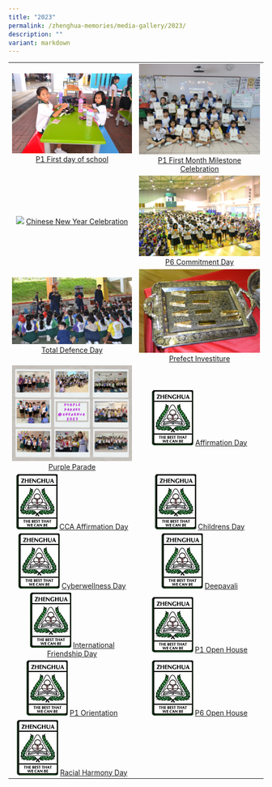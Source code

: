 ```yaml
---
title: "2023"
permalink: /zhenghua-memories/media-gallery/2023/
description: ""
variant: markdown
---
```

|                 |                                     |
|:-------------:|:----------------:|
| ![](/images/P1%20First%20Day.jpg) <a href="https://photos.app.goo.gl/M951aiUrnC8FF5R56" target="_blank"> P1 First day of school</a>      |![](/images/P1%20First%20Month.jpg)    <a href="https://photos.app.goo.gl/aYqYPncxvzmAmM1LA" target="_blank"> P1 First Month Milestone Celebration</a>
| ![](/images/Chinese%20New%20Year%202023.png) <a href="https://photos.app.goo.gl/S856sbmMsz3woUwaA" target="_blank"> Chinese New Year Celebration</a>      |![](/images/P6%20Commitment%20Day.jpg)    <a href="https://photos.app.goo.gl/pRcyVukaaTXkmh1g7" target="_blank"> P6 Commitment Day</a>
| ![](/images/total%20defence%20pri.jpg) <a href="https://photos.app.goo.gl/NxHMmwTShWp7M3Mn9" target="_blank"> Total Defence Day</a>      |![](/images/prefect%20investiture.jpg)    <a href="https://photos.app.goo.gl/T7eJpMvCcsukua718" target="_blank"> Prefect Investiture</a>
|![](/images/Purple_Parade_2023a.jpg) <a href="https://photos.app.goo.gl/nohZZkp8izbud89P6" target="_blank"> Purple Parade</a>|![](/images/Media%20gallery/2023/ZHPS_Sch_Logo.jpg) <a href="https://photos.app.goo.gl/sEKX8fES5i1qjnsP7" target="_blank"> Affirmation Day</a>
|![](/images/Media%20gallery/2023/ZHPS_Sch_Logo.jpg) <a href="https://photos.app.goo.gl/A4JhVxULyVC5F4dE8" target="_blank"> CCA Affirmation Day</a>|![](/images/Media%20gallery/2023/ZHPS_Sch_Logo.jpg) <a href="https://photos.app.goo.gl/tGDmwTa64aJyEdbK6" target="_blank"> Childrens Day</a>
|![](/images/Media%20gallery/2023/ZHPS_Sch_Logo.jpg) <a href="https://photos.app.goo.gl/Jn6UaPLMqfN7MejH7" target="_blank"> Cyberwellness Day</a>|![](/images/Media%20gallery/2023/ZHPS_Sch_Logo.jpg) <a href="https://photos.app.goo.gl/xq7gUni9Moj6EdGa7" target="_blank"> Deepavali</a>
|![](/images/Media%20gallery/2023/ZHPS_Sch_Logo.jpg) <a href="https://photos.app.goo.gl/6LYwHTejLYJ1dvwD8" target="_blank"> International Friendship Day</a>|![](/images/Media%20gallery/2023/ZHPS_Sch_Logo.jpg) <a href="https://photos.app.goo.gl/uvR2LEPx5AchNsgC7" target="_blank"> P1 Open House</a>
|![](/images/Media%20gallery/2023/ZHPS_Sch_Logo.jpg) <a href="https://photos.app.goo.gl/ES94MiwYiPTYQ9Cz9" target="_blank"> P1 Orientation</a>|![](/images/Media%20gallery/2023/ZHPS_Sch_Logo.jpg) <a href="https://photos.app.goo.gl/oetRQLgKNAeUKoge9" target="_blank"> P6 Open House</a>
|![](/images/Media%20gallery/2023/ZHPS_Sch_Logo.jpg) <a href="https://photos.app.goo.gl/gd598vbECoWBdrWg9" target="_blank"> Racial Harmony Day</a>|
